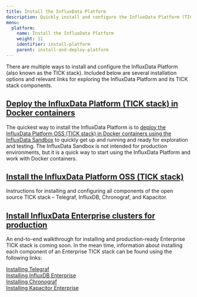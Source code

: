 ```yaml
---
title: Install the InfluxData Platform
description: Quickly install and configure the InfluxData Platform (TICK stack) to begin exploring time series data
menu:
  platform:
    name: Install the InfluxData Platform
    weight: 11
    identifier: install-platform
    parent: install-and-deploy-platform
---
```


There are multiple ways to install and configure the InfluxData Platform (also known
as the TICK stack). Included below are several installation options and relevant
links for exploring the InfluxData Platform and its TICK stack components.

## [Deploy the InfluxData Platform (TICK stack) in Docker containers](/platform/install-and-deploy/deploy/sandbox-install)

The quickest way to install the InfluxData Platform is to [deploy the InfluxData Platform OSS (TICK stack) in Docker containers using the InfluxData Sandbox](/platform/install-and-deploy/deploy/sandbox-install) to quickly get up and running and ready for exploration
and testing. The InfluxData Sandbox is not intended for production environments,
but it is a quick way to start using the InfluxData Platform and work with Docker
containers.

## [Install the InfluxData Platform OSS (TICK stack)](/platform/install-and-deploy/install/oss-install)

Instructions for installing and configuring all components of the open source
TICK stack – Telegraf, InfluxDB, Chronograf, and Kapacitor.

## [Install InfluxData Enterprise clusters for production](/enterprise_influxdb/v1.6/install-and-deploy/production-installation)

An end-to-end walkthrough for installing and production-ready Enterprise TICK stack
is coming soon. In the mean time, information about installing each component of
an Enterprise TICK stack can be found using the following links:

[Installing Telegraf](/chronograf/latest/introduction/installation)  
[Installing InfluxDB Enterprise](/enterprise_influxdb/latest/introduction/installation_guidelines/)  
[Installing Chronograf](/chronograf/latest/introduction/installation)  
[Installing Kapacitor Enterprise](/enterprise_kapacitor/v1.5/introduction/installation_guide/)
